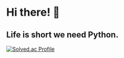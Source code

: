 # Hi there! 🙌
## Life is short we need Python.
[![Solved.ac Profile](http://mazassumnida.wtf/api/generate_badge?boj=kim_tk)](https://solved.ac/kim_tk)
